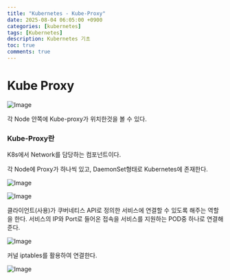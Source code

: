 ```yaml
---
title: "Kubernetes - Kube-Proxy"
date: 2025-08-04 06:05:00 +0900
categories: [kubernetes]
tags: [Kubernetes]
description: Kubernetes 기초
toc: true
comments: true
---
```


# Kube Proxy

![Image](https://prod-files-secure.s3.us-west-2.amazonaws.com/e6db513d-ec54-40ff-aa74-2487b0bcfe15/09fe6073-4730-4f06-b1f3-ec4d1c892eb3/Untitled.png?X-Amz-Algorithm=AWS4-HMAC-SHA256&X-Amz-Content-Sha256=UNSIGNED-PAYLOAD&X-Amz-Credential=ASIAZI2LB4666QFEXD2O%2F20250804%2Fus-west-2%2Fs3%2Faws4_request&X-Amz-Date=20250804T071410Z&X-Amz-Expires=3600&X-Amz-Security-Token=IQoJb3JpZ2luX2VjEAcaCXVzLXdlc3QtMiJHMEUCIQCpvXvY%2FKrmKo5c8HXg3oB%2FqNU2o4gbKltc6EYZKU2BqwIgAWSC%2FRHGAdNWZEXgL5DSP3ZGS%2FFOS92417T4uViKuCIq%2FwMIQBAAGgw2Mzc0MjMxODM4MDUiDCEy%2B3s84VmQFuaQXCrcAzCvLKmvMgZVEgWhK0EIRvaylTNKZ4K%2FyM2Ok68hBfVD26mm9dSr8lQR8%2Bh4J76KZ9L%2Bnkjq%2FXPSJ4w7tVT1BAdRLZTojsclDJmUCaz0tlB3HbwmmzxErSPHtrEw1bE4luoBaDiYcwNE%2BxLnJJCb1%2FvMPXeSbIYk8FuhzDBG0%2BLk7BcPTZfzrmH2GX3mxZg0cP1kxhMlk7nNz5y5vO%2BgtR%2BawjqVhqvoZmK%2FHSRu8k8LJTps6YQVRWJLpSKi%2BSnEYzvuXshCE0NP5mNokuomVW61vUNu935EUR05nRmM3RiQ4MqdLONyuCQ13qYDd6HODcn%2Fx7ByqHxNq4%2FRRpGc9N2AqYUYkN003T7ylBR6SPLAnTbAqcOKq0DnoysxhOAAHUXsyguM7jv5UZuAY3Mzn1MY2dZ4BJhbdg0rP7Du4YOzNBetvwn%2FsCcyqdzWG%2BBWgDM%2FlGSz6or%2FAH%2FBREfHBJCAWtmWr27NeKGRSjKUQcvHF4SxiPYSNlrjbOfswGtzOu3KH2kU4er5xgoyKRCaMa%2BwDE3wi1FkoTzqdb9ZKuuIALV0z7CXie1YMTzVfP18VSj1z5MK5GERLacZ4Bgrh1LXa8ksJBwkRYzhBsOyqV9DlZ6nM2M%2FwCr9GXd9MIK4wcQGOqUBvaFnf7V%2F9c%2Bhjy8dJX%2FFmxOZc9Aq0Qu4W02M3Eh%2BbT5QOZFjYCqkmWGyR9oJx71E9Co3wIzJr6Hf2RhrTJehrRkkHqfFzOCRluTIVQPCqmg6f9Ht3FUYMvtjVkCjBCfYT%2BjiwpgHNUWaY%2F%2FQEMLXbaY8j%2BtvGgAGhYWtruWi4OaZiIP%2FVu%2FgY8Uj3YRK3yq1JRUqpYmfkg3DyOrA%2B1%2BnYhW%2FcsvT&X-Amz-Signature=76fff7a17ce8280dab88f7601b8ac53ad4ccf97eda1d98d1a55798d35e3d0f02&X-Amz-SignedHeaders=host&x-amz-checksum-mode=ENABLED&x-id=GetObject)

각 Node 안쪽에 Kube-proxy가 위치한것을 볼 수 있다.

### Kube-Proxy란

K8s에서 Network를 담당하는 컴포넌트이다.

각 Node에 Proxy가 하나씩 있고, DaemonSet형태로 Kubernetes에 존재한다.

![Image](https://prod-files-secure.s3.us-west-2.amazonaws.com/e6db513d-ec54-40ff-aa74-2487b0bcfe15/5523f286-c968-486e-bca5-1b7149e1bab4/Untitled.png?X-Amz-Algorithm=AWS4-HMAC-SHA256&X-Amz-Content-Sha256=UNSIGNED-PAYLOAD&X-Amz-Credential=ASIAZI2LB4666QFEXD2O%2F20250804%2Fus-west-2%2Fs3%2Faws4_request&X-Amz-Date=20250804T071410Z&X-Amz-Expires=3600&X-Amz-Security-Token=IQoJb3JpZ2luX2VjEAcaCXVzLXdlc3QtMiJHMEUCIQCpvXvY%2FKrmKo5c8HXg3oB%2FqNU2o4gbKltc6EYZKU2BqwIgAWSC%2FRHGAdNWZEXgL5DSP3ZGS%2FFOS92417T4uViKuCIq%2FwMIQBAAGgw2Mzc0MjMxODM4MDUiDCEy%2B3s84VmQFuaQXCrcAzCvLKmvMgZVEgWhK0EIRvaylTNKZ4K%2FyM2Ok68hBfVD26mm9dSr8lQR8%2Bh4J76KZ9L%2Bnkjq%2FXPSJ4w7tVT1BAdRLZTojsclDJmUCaz0tlB3HbwmmzxErSPHtrEw1bE4luoBaDiYcwNE%2BxLnJJCb1%2FvMPXeSbIYk8FuhzDBG0%2BLk7BcPTZfzrmH2GX3mxZg0cP1kxhMlk7nNz5y5vO%2BgtR%2BawjqVhqvoZmK%2FHSRu8k8LJTps6YQVRWJLpSKi%2BSnEYzvuXshCE0NP5mNokuomVW61vUNu935EUR05nRmM3RiQ4MqdLONyuCQ13qYDd6HODcn%2Fx7ByqHxNq4%2FRRpGc9N2AqYUYkN003T7ylBR6SPLAnTbAqcOKq0DnoysxhOAAHUXsyguM7jv5UZuAY3Mzn1MY2dZ4BJhbdg0rP7Du4YOzNBetvwn%2FsCcyqdzWG%2BBWgDM%2FlGSz6or%2FAH%2FBREfHBJCAWtmWr27NeKGRSjKUQcvHF4SxiPYSNlrjbOfswGtzOu3KH2kU4er5xgoyKRCaMa%2BwDE3wi1FkoTzqdb9ZKuuIALV0z7CXie1YMTzVfP18VSj1z5MK5GERLacZ4Bgrh1LXa8ksJBwkRYzhBsOyqV9DlZ6nM2M%2FwCr9GXd9MIK4wcQGOqUBvaFnf7V%2F9c%2Bhjy8dJX%2FFmxOZc9Aq0Qu4W02M3Eh%2BbT5QOZFjYCqkmWGyR9oJx71E9Co3wIzJr6Hf2RhrTJehrRkkHqfFzOCRluTIVQPCqmg6f9Ht3FUYMvtjVkCjBCfYT%2BjiwpgHNUWaY%2F%2FQEMLXbaY8j%2BtvGgAGhYWtruWi4OaZiIP%2FVu%2FgY8Uj3YRK3yq1JRUqpYmfkg3DyOrA%2B1%2BnYhW%2FcsvT&X-Amz-Signature=05ec04df8bf82bedc60ebe8f08079d7bf6443f484dcaf0c04870641ef1492930&X-Amz-SignedHeaders=host&x-amz-checksum-mode=ENABLED&x-id=GetObject)

![Image](https://prod-files-secure.s3.us-west-2.amazonaws.com/e6db513d-ec54-40ff-aa74-2487b0bcfe15/7d447a12-8224-41fc-b731-32344196224a/Untitled.png?X-Amz-Algorithm=AWS4-HMAC-SHA256&X-Amz-Content-Sha256=UNSIGNED-PAYLOAD&X-Amz-Credential=ASIAZI2LB4666QFEXD2O%2F20250804%2Fus-west-2%2Fs3%2Faws4_request&X-Amz-Date=20250804T071410Z&X-Amz-Expires=3600&X-Amz-Security-Token=IQoJb3JpZ2luX2VjEAcaCXVzLXdlc3QtMiJHMEUCIQCpvXvY%2FKrmKo5c8HXg3oB%2FqNU2o4gbKltc6EYZKU2BqwIgAWSC%2FRHGAdNWZEXgL5DSP3ZGS%2FFOS92417T4uViKuCIq%2FwMIQBAAGgw2Mzc0MjMxODM4MDUiDCEy%2B3s84VmQFuaQXCrcAzCvLKmvMgZVEgWhK0EIRvaylTNKZ4K%2FyM2Ok68hBfVD26mm9dSr8lQR8%2Bh4J76KZ9L%2Bnkjq%2FXPSJ4w7tVT1BAdRLZTojsclDJmUCaz0tlB3HbwmmzxErSPHtrEw1bE4luoBaDiYcwNE%2BxLnJJCb1%2FvMPXeSbIYk8FuhzDBG0%2BLk7BcPTZfzrmH2GX3mxZg0cP1kxhMlk7nNz5y5vO%2BgtR%2BawjqVhqvoZmK%2FHSRu8k8LJTps6YQVRWJLpSKi%2BSnEYzvuXshCE0NP5mNokuomVW61vUNu935EUR05nRmM3RiQ4MqdLONyuCQ13qYDd6HODcn%2Fx7ByqHxNq4%2FRRpGc9N2AqYUYkN003T7ylBR6SPLAnTbAqcOKq0DnoysxhOAAHUXsyguM7jv5UZuAY3Mzn1MY2dZ4BJhbdg0rP7Du4YOzNBetvwn%2FsCcyqdzWG%2BBWgDM%2FlGSz6or%2FAH%2FBREfHBJCAWtmWr27NeKGRSjKUQcvHF4SxiPYSNlrjbOfswGtzOu3KH2kU4er5xgoyKRCaMa%2BwDE3wi1FkoTzqdb9ZKuuIALV0z7CXie1YMTzVfP18VSj1z5MK5GERLacZ4Bgrh1LXa8ksJBwkRYzhBsOyqV9DlZ6nM2M%2FwCr9GXd9MIK4wcQGOqUBvaFnf7V%2F9c%2Bhjy8dJX%2FFmxOZc9Aq0Qu4W02M3Eh%2BbT5QOZFjYCqkmWGyR9oJx71E9Co3wIzJr6Hf2RhrTJehrRkkHqfFzOCRluTIVQPCqmg6f9Ht3FUYMvtjVkCjBCfYT%2BjiwpgHNUWaY%2F%2FQEMLXbaY8j%2BtvGgAGhYWtruWi4OaZiIP%2FVu%2FgY8Uj3YRK3yq1JRUqpYmfkg3DyOrA%2B1%2BnYhW%2FcsvT&X-Amz-Signature=bae0aa937e91ee56cb2efc3978d6a7e3d0340747dba0114b1f8daa02bfa2c949&X-Amz-SignedHeaders=host&x-amz-checksum-mode=ENABLED&x-id=GetObject)

클라이언트(사용)가 쿠버네티스 API로 정의한 서비스에 연결할 수 있도록 해주는 역할을 한다. 서비스의 IP와 Port로 들어온 접속을 서비스를 지원하는 POD중 하나로 연결해 준다.

![Image](https://prod-files-secure.s3.us-west-2.amazonaws.com/e6db513d-ec54-40ff-aa74-2487b0bcfe15/dcc268b3-5716-45ac-bf0b-63631615eda6/Untitled.png?X-Amz-Algorithm=AWS4-HMAC-SHA256&X-Amz-Content-Sha256=UNSIGNED-PAYLOAD&X-Amz-Credential=ASIAZI2LB4666QFEXD2O%2F20250804%2Fus-west-2%2Fs3%2Faws4_request&X-Amz-Date=20250804T071410Z&X-Amz-Expires=3600&X-Amz-Security-Token=IQoJb3JpZ2luX2VjEAcaCXVzLXdlc3QtMiJHMEUCIQCpvXvY%2FKrmKo5c8HXg3oB%2FqNU2o4gbKltc6EYZKU2BqwIgAWSC%2FRHGAdNWZEXgL5DSP3ZGS%2FFOS92417T4uViKuCIq%2FwMIQBAAGgw2Mzc0MjMxODM4MDUiDCEy%2B3s84VmQFuaQXCrcAzCvLKmvMgZVEgWhK0EIRvaylTNKZ4K%2FyM2Ok68hBfVD26mm9dSr8lQR8%2Bh4J76KZ9L%2Bnkjq%2FXPSJ4w7tVT1BAdRLZTojsclDJmUCaz0tlB3HbwmmzxErSPHtrEw1bE4luoBaDiYcwNE%2BxLnJJCb1%2FvMPXeSbIYk8FuhzDBG0%2BLk7BcPTZfzrmH2GX3mxZg0cP1kxhMlk7nNz5y5vO%2BgtR%2BawjqVhqvoZmK%2FHSRu8k8LJTps6YQVRWJLpSKi%2BSnEYzvuXshCE0NP5mNokuomVW61vUNu935EUR05nRmM3RiQ4MqdLONyuCQ13qYDd6HODcn%2Fx7ByqHxNq4%2FRRpGc9N2AqYUYkN003T7ylBR6SPLAnTbAqcOKq0DnoysxhOAAHUXsyguM7jv5UZuAY3Mzn1MY2dZ4BJhbdg0rP7Du4YOzNBetvwn%2FsCcyqdzWG%2BBWgDM%2FlGSz6or%2FAH%2FBREfHBJCAWtmWr27NeKGRSjKUQcvHF4SxiPYSNlrjbOfswGtzOu3KH2kU4er5xgoyKRCaMa%2BwDE3wi1FkoTzqdb9ZKuuIALV0z7CXie1YMTzVfP18VSj1z5MK5GERLacZ4Bgrh1LXa8ksJBwkRYzhBsOyqV9DlZ6nM2M%2FwCr9GXd9MIK4wcQGOqUBvaFnf7V%2F9c%2Bhjy8dJX%2FFmxOZc9Aq0Qu4W02M3Eh%2BbT5QOZFjYCqkmWGyR9oJx71E9Co3wIzJr6Hf2RhrTJehrRkkHqfFzOCRluTIVQPCqmg6f9Ht3FUYMvtjVkCjBCfYT%2BjiwpgHNUWaY%2F%2FQEMLXbaY8j%2BtvGgAGhYWtruWi4OaZiIP%2FVu%2FgY8Uj3YRK3yq1JRUqpYmfkg3DyOrA%2B1%2BnYhW%2FcsvT&X-Amz-Signature=0f35bd29114561026fdc6c2813ff72088fcfde9b7fd614b3b7832970e5c3dc4b&X-Amz-SignedHeaders=host&x-amz-checksum-mode=ENABLED&x-id=GetObject)

커널 iptables를 활용하여 연결한다.

![Image](https://prod-files-secure.s3.us-west-2.amazonaws.com/e6db513d-ec54-40ff-aa74-2487b0bcfe15/6019cdb1-f915-4906-990b-fe49a1f5b1b0/Untitled.png?X-Amz-Algorithm=AWS4-HMAC-SHA256&X-Amz-Content-Sha256=UNSIGNED-PAYLOAD&X-Amz-Credential=ASIAZI2LB4666QFEXD2O%2F20250804%2Fus-west-2%2Fs3%2Faws4_request&X-Amz-Date=20250804T071410Z&X-Amz-Expires=3600&X-Amz-Security-Token=IQoJb3JpZ2luX2VjEAcaCXVzLXdlc3QtMiJHMEUCIQCpvXvY%2FKrmKo5c8HXg3oB%2FqNU2o4gbKltc6EYZKU2BqwIgAWSC%2FRHGAdNWZEXgL5DSP3ZGS%2FFOS92417T4uViKuCIq%2FwMIQBAAGgw2Mzc0MjMxODM4MDUiDCEy%2B3s84VmQFuaQXCrcAzCvLKmvMgZVEgWhK0EIRvaylTNKZ4K%2FyM2Ok68hBfVD26mm9dSr8lQR8%2Bh4J76KZ9L%2Bnkjq%2FXPSJ4w7tVT1BAdRLZTojsclDJmUCaz0tlB3HbwmmzxErSPHtrEw1bE4luoBaDiYcwNE%2BxLnJJCb1%2FvMPXeSbIYk8FuhzDBG0%2BLk7BcPTZfzrmH2GX3mxZg0cP1kxhMlk7nNz5y5vO%2BgtR%2BawjqVhqvoZmK%2FHSRu8k8LJTps6YQVRWJLpSKi%2BSnEYzvuXshCE0NP5mNokuomVW61vUNu935EUR05nRmM3RiQ4MqdLONyuCQ13qYDd6HODcn%2Fx7ByqHxNq4%2FRRpGc9N2AqYUYkN003T7ylBR6SPLAnTbAqcOKq0DnoysxhOAAHUXsyguM7jv5UZuAY3Mzn1MY2dZ4BJhbdg0rP7Du4YOzNBetvwn%2FsCcyqdzWG%2BBWgDM%2FlGSz6or%2FAH%2FBREfHBJCAWtmWr27NeKGRSjKUQcvHF4SxiPYSNlrjbOfswGtzOu3KH2kU4er5xgoyKRCaMa%2BwDE3wi1FkoTzqdb9ZKuuIALV0z7CXie1YMTzVfP18VSj1z5MK5GERLacZ4Bgrh1LXa8ksJBwkRYzhBsOyqV9DlZ6nM2M%2FwCr9GXd9MIK4wcQGOqUBvaFnf7V%2F9c%2Bhjy8dJX%2FFmxOZc9Aq0Qu4W02M3Eh%2BbT5QOZFjYCqkmWGyR9oJx71E9Co3wIzJr6Hf2RhrTJehrRkkHqfFzOCRluTIVQPCqmg6f9Ht3FUYMvtjVkCjBCfYT%2BjiwpgHNUWaY%2F%2FQEMLXbaY8j%2BtvGgAGhYWtruWi4OaZiIP%2FVu%2FgY8Uj3YRK3yq1JRUqpYmfkg3DyOrA%2B1%2BnYhW%2FcsvT&X-Amz-Signature=172f3bcb482b092698c6c821d638b4efcfba41c976cf72eefebba83b389504f1&X-Amz-SignedHeaders=host&x-amz-checksum-mode=ENABLED&x-id=GetObject)


